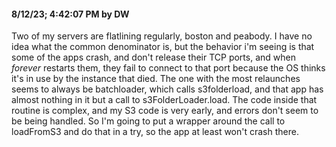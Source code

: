 #### 8/12/23; 4:42:07 PM by DW

Two of my servers are flatlining regularly, boston and peabody. I have no idea what the common denominator is, but the behavior i'm seeing is that some of the apps crash, and don't release their TCP ports, and when <i>forever</i> restarts them, they fail to connect to that port because the OS thinks it's in use by the instance that died. The one with the most relaunches seems to always be batchloader, which calls s3folderload, and that app has almost nothing in it but a call to s3FolderLoader.load. The code inside that routine is complex, and my S3 code is very early, and errors don't seem to be being handled.  So I'm going to put a wrapper around the call to loadFromS3 and do that in a try, so the app at least won't crash there.  

